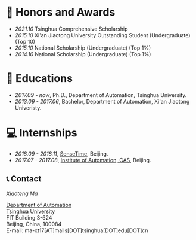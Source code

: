 # 🥇 Honors and Awards
- *2021.10* Tsinghua Comprehensive Scholarship
- *2015.10* Xi'an Jiaotong University Outstanding Student (Undergraduate) (Top 10)
- *2015.10* National Scholarship (Undergraduate) (Top 1%)
- *2014.10* National Scholarship (Undergraduate) (Top 1%)


# 📖 Educations
- *2017.09 - now*, Ph.D., Department of Automation, Tsinghua University.
- *2013.09 - 2017.06*, Bachelor, Department of Automation, Xi'an Jiaotong Univeristy.


# 💻 Internships
- *2018.09 - 2018.11*, [SenseTime](https://www.sensetime.com/), Beijing.
- *2017.07 - 2017.08*, [Institute of Automation, CAS](https://ia.cas.cn/), Beijing.


## 📞 Contact

*Xiaoteng Ma*

[Department of Automation](https://www.au.tsinghua.edu.cn/) \
[Tsinghua University](https://www.tsinghua.edu.cn/en/) \
FIT Building 3-624 \
Beijing, China, 100084 \
E-mail: ma-xt17[AT]mails[DOT]tsinghua[DOT]edu[DOT]cn